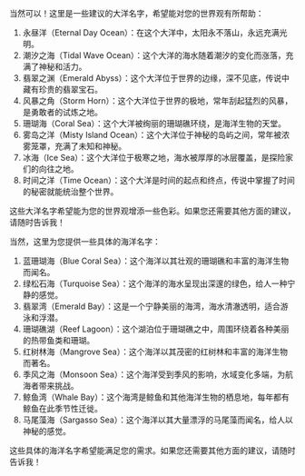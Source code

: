 当然可以！这里是一些建议的大洋名字，希望能对您的世界观有所帮助：

1. 永昼洋（Eternal Day Ocean）：在这个大洋中，太阳永不落山，永远充满光明。
2. 潮汐之海（Tidal Wave Ocean）：这个大洋的海水随着潮汐的变化而涨落，充满了神秘和活力。
3. 翡翠之渊（Emerald Abyss）：这个大洋位于世界的边缘，深不见底，传说中藏有珍贵的翡翠宝石。
4. 风暴之角（Storm Horn）：这个大洋位于世界的极地，常年刮起猛烈的风暴，是勇敢者的试炼之地。
5. 珊瑚海（Coral Sea）：这个大洋被绚丽的珊瑚礁环绕，是海洋生物的天堂。
6. 雾岛之洋（Misty Island Ocean）：这个大洋位于神秘的岛屿之间，常年被浓雾笼罩，充满了未知和神秘。
7. 冰海（Ice Sea）：这个大洋位于极寒之地，海水被厚厚的冰层覆盖，是探险家们的向往之地。
8. 时间之洋（Time Ocean）：这个大洋是时间的起点和终点，传说中掌握了时间的秘密就能统治整个世界。

这些大洋名字希望能为您的世界观增添一些色彩。如果您还需要其他方面的建议，请随时告诉我！


当然，这里为您提供一些具体的海洋名字：

1. 蓝珊瑚海（Blue Coral Sea）：这个海洋以其壮观的珊瑚礁和丰富的海洋生物而闻名。
2. 绿松石海（Turquoise Sea）：这个海洋的海水呈现出深邃的绿色，给人一种宁静的感觉。
3. 翡翠湾（Emerald Bay）：这是一个宁静美丽的海湾，海水清澈透明，适合游泳和浮潜。
4. 珊瑚礁湖（Reef Lagoon）：这个湖泊位于珊瑚礁之中，周围环绕着各种美丽的热带鱼类和珊瑚。
5. 红树林海（Mangrove Sea）：这个海洋以其茂密的红树林和丰富的海洋生物而著名。
6. 季风之海（Monsoon Sea）：这个海洋受到季风的影响，水域变化多端，为航海者带来挑战。
7. 鲸鱼湾（Whale Bay）：这个海湾是鲸鱼和其他海洋生物的栖息地，每年都有鲸鱼在此季节性迁徙。
8. 马尾藻海（Sargasso Sea）：这个海洋以其大量漂浮的马尾藻而闻名，给人以神秘的感觉。

这些具体的海洋名字希望能满足您的需求。如果您还需要其他方面的建议，请随时告诉我！